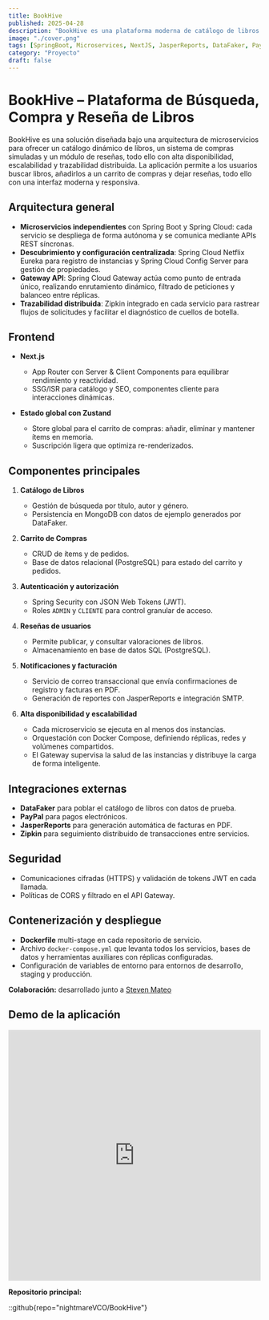 ```yaml
---
title: BookHive
published: 2025-04-28
description: "BookHive es una plataforma moderna de catálogo de libros para búsqueda, compra y reseña de títulos, con microservicios en Spring Boot, frontend en Next.js."
image: "./cover.png"
tags: [SpringBoot, Microservices, NextJS, JasperReports, DataFaker, PayPal]
category: "Proyecto"
draft: false
---
```


# BookHive – Plataforma de Búsqueda, Compra y Reseña de Libros

BookHive es una solución diseñada bajo una arquitectura de microservicios para ofrecer un catálogo dinámico de libros, un sistema de compras simuladas y un módulo de reseñas, todo ello con alta disponibilidad, escalabilidad y trazabilidad distribuida. La aplicación permite a los usuarios buscar libros, añadirlos a un carrito de compras y dejar reseñas, todo ello con una interfaz moderna y responsiva.

## Arquitectura general

- **Microservicios independientes** con Spring Boot y Spring Cloud: cada servicio se despliega de forma autónoma y se comunica mediante APIs REST síncronas.  
- **Descubrimiento y configuración centralizada**: Spring Cloud Netflix Eureka para registro de instancias y Spring Cloud Config Server para gestión de propiedades.  
- **Gateway API**: Spring Cloud Gateway actúa como punto de entrada único, realizando enrutamiento dinámico, filtrado de peticiones y balanceo entre réplicas.  
- **Trazabilidad distribuida**: Zipkin integrado en cada servicio para rastrear flujos de solicitudes y facilitar el diagnóstico de cuellos de botella.

## Frontend

- **Next.js**  
  - App Router con Server & Client Components para equilibrar rendimiento y reactividad.  
  - SSG/ISR para catálogo y SEO, componentes cliente para interacciones dinámicas.  

- **Estado global con Zustand**  
  - Store global para el carrito de compras: añadir, eliminar y mantener ítems en memoria.  
  - Suscripción ligera que optimiza re-renderizados.

## Componentes principales

1. **Catálogo de Libros**  
   - Gestión de búsqueda por título, autor y género.  
   - Persistencia en MongoDB con datos de ejemplo generados por DataFaker.

2. **Carrito de Compras**  
   - CRUD de ítems y de pedidos.  
   - Base de datos relacional (PostgreSQL) para estado del carrito y pedidos.  

3. **Autenticación y autorización**  
   - Spring Security con JSON Web Tokens (JWT).  
   - Roles `ADMIN` y `CLIENTE` para control granular de acceso.  

4. **Reseñas de usuarios**  
   - Permite publicar, y consultar valoraciones de libros.  
   - Almacenamiento en base de datos SQL (PostgreSQL).

5. **Notificaciones y facturación**  
   - Servicio de correo transaccional que envía confirmaciones de registro y facturas en PDF.  
   - Generación de reportes con JasperReports e integración SMTP.

6. **Alta disponibilidad y escalabilidad**  
   - Cada microservicio se ejecuta en al menos dos instancias.
   - Orquestación con Docker Compose, definiendo réplicas, redes y volúmenes compartidos.
   - El Gateway supervisa la salud de las instancias y distribuye la carga de forma inteligente.

## Integraciones externas

- **DataFaker** para poblar el catálogo de libros con datos de prueba.  
- **PayPal** para pagos electrónicos.  
- **JasperReports** para generación automática de facturas en PDF.  
- **Zipkin** para seguimiento distribuido de transacciones entre servicios.

## Seguridad

- Comunicaciones cifradas (HTTPS) y validación de tokens JWT en cada llamada.  
- Políticas de CORS y filtrado en el API Gateway.  

## Contenerización y despliegue

- **Dockerfile** multi-stage en cada repositorio de servicio.  
- Archivo `docker-compose.yml` que levanta todos los servicios, bases de datos y herramientas auxiliares con réplicas configuradas.  
- Configuración de variables de entorno para entornos de desarrollo, staging y producción.

**Colaboración:** desarrollado junto a [Steven Mateo](https://www.linkedin.com/in/steven-manuel-mateo-ramos-6626152b2/)

## Demo de la aplicación

<iframe width='100%' height="500" src="https://www.youtube.com/embed/LznAX3MZkr0?si=hPa6_T0TQ_H8Sbbk" title="YouTube video player" frameborder="0" allow="accelerometer; autoplay; clipboard-write; encrypted-media; gyroscope; picture-in-picture; web-share" referrerpolicy="strict-origin-when-cross-origin" allowfullscreen></iframe>

**Repositorio principal:**  

::github{repo="nightmareVCO/BookHive"}
